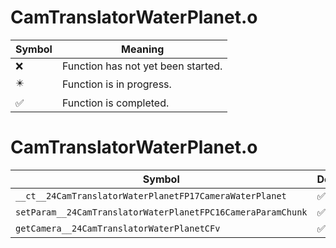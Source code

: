 # CamTranslatorWaterPlanet.o
| Symbol | Meaning 
| ------------- | ------------- 
| :x: | Function has not yet been started. 
| :eight_pointed_black_star: | Function is in progress. 
| :white_check_mark: | Function is completed. 


# CamTranslatorWaterPlanet.o
| Symbol | Decompiled? |
| ------------- | ------------- |
| `__ct__24CamTranslatorWaterPlanetFP17CameraWaterPlanet` | :white_check_mark: |
| `setParam__24CamTranslatorWaterPlanetFPC16CameraParamChunk` | :white_check_mark: |
| `getCamera__24CamTranslatorWaterPlanetCFv` | :white_check_mark: |

